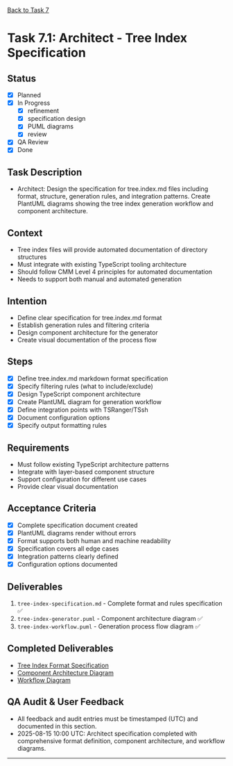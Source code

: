[Back to Task 7](./task-7-tree-index-documentation.md)

# Task 7.1: Architect - Tree Index Specification

## Status
- [x] Planned
- [x] In Progress
  - [x] refinement
  - [x] specification design
  - [x] PUML diagrams
  - [x] review
- [x] QA Review
- [x] Done

## Task Description
- Architect: Design the specification for tree.index.md files including format, structure, generation rules, and integration patterns. Create PlantUML diagrams showing the tree index generation workflow and component architecture.

## Context
- Tree index files will provide automated documentation of directory structures
- Must integrate with existing TypeScript tooling architecture
- Should follow CMM Level 4 principles for automated documentation
- Needs to support both manual and automated generation

## Intention
- Define clear specification for tree.index.md format
- Establish generation rules and filtering criteria
- Design component architecture for the generator
- Create visual documentation of the process flow

## Steps
- [x] Define tree.index.md markdown format specification
- [x] Specify filtering rules (what to include/exclude)
- [x] Design TypeScript component architecture
- [x] Create PlantUML diagram for generation workflow
- [x] Define integration points with TSRanger/TSsh
- [x] Document configuration options
- [x] Specify output formatting rules

## Requirements
- Must follow existing TypeScript architecture patterns
- Integrate with layer-based component structure
- Support configuration for different use cases
- Provide clear visual documentation

## Acceptance Criteria
- [x] Complete specification document created
- [x] PlantUML diagrams render without errors
- [x] Format supports both human and machine readability
- [x] Specification covers all edge cases
- [x] Integration patterns clearly defined
- [x] Configuration options documented

## Deliverables
1. `tree-index-specification.md` - Complete format and rules specification ✅
2. `tree-index-generator.puml` - Component architecture diagram ✅
3. `tree-index-workflow.puml` - Generation process flow diagram ✅

## Completed Deliverables
- [Tree Index Format Specification](../../../docs/tree-index-specification.md)
- [Component Architecture Diagram](../../../docs/puml/tree-index-generator.puml)
- [Workflow Diagram](../../../docs/puml/tree-index-workflow.puml)

## QA Audit & User Feedback
- All feedback and audit entries must be timestamped (UTC) and documented in this section.
- 2025-08-15 10:00 UTC: Architect specification completed with comprehensive format definition, component architecture, and workflow diagrams.

---